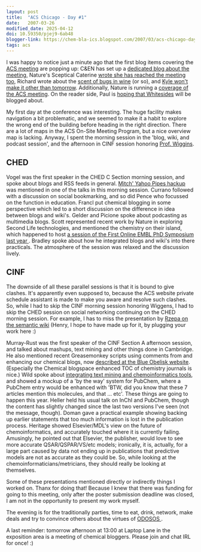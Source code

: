 ```yaml
---
layout: post
title:  "ACS Chicago - Day #1"
date:   2007-03-26
modified_date: 2025-04-12
doi: 10.59350/pjej9-6ab48
blogger-link: https://chem-bla-ics.blogspot.com/2007/03/acs-chicago-day-1.html
tags: acs
---
```


I was happy to notice just a minute ago that the first blog items covering the
[ACS meeting](http://acswebcontent.acs.org/nationalmeeting/chicago2007/home.html) are popping up: C&EN has set up a
[dedicated blog about the meeting](http://cen07.wordpress.com/), Nature's Sceptical Caterine
[wrote she has reached the meeting too](http://blogs.nature.com/thescepticalchymist/), Richard wrote about the
[scent of bugs in wine](http://www.rscweb.org/blogs/cw/) (or so), and
[Kyle won't make it other than tomorrow](http://www.rscweb.org/blogs/cw/). Additionally, Nature is running a
[coverage of the ACS meeting](http://blogs.nature.com/news/blog/conference_reports/american_chemical_society/).
On the reader side, Paul is [hoping that Whitesides](http://blog.chembark.com/2007/03/25/acs-07-chicago/)
will be blogged about.

My first day at the conference was interesting. The huge facility makes navigation a bit problematic, and we
seemed to make it a habit to explore the wrong end of the building before heading in the right direction.
There are a lot of maps in the ACS On-Site Meeting Program, but a nice overview map is lacking. Anyway, I
spent the morning session in the 'blog, wiki, and podcast session', and the afternoon in CINF session honoring
[Prof. Wiggins](http://www.informatics.indiana.edu/people/profiles.asp?u=wiggins).

## CHED

Vogel was the first speaker in the CHED C Section morning session, and spoke about blogs and RSS feeds in general.
[Mitch' Yahoo Pipes hackup](http://www.chemicalforums.com/index.php?topic=13540.msg62586#msg62586) was mentioned
in one of the talks in this morning session. Currano followed with a discussion on social bookmarking, and so did
Pence who focussed on the function in education. Francl put chemical blogging in some perspective which led to a
short discussion on the difference in idea between blogs and wiki's. Gelder and Picione spoke about podcasting as
multimedia blogs. Scott represented recent work by Nature in exploring Second Life technologies, and mentioned the
chemistry on their island, which happened to host [a session of the First Online EMBL PhD Symposium last year <i class="fa-solid fa-recycle fa-xs"></i>](https://chem-bla-ics.linkedchemistry.info/2006/12/06/chemoblogs-2.html).
Bradley spoke about how he integrated blogs and wiki's into there practicals. The atmosphere of the session was
relaxed and the discussion lively.

## CINF

The downside of all these parallel sessions is that it is bound to give clashes. It's apparently even supposed to,
because the ACS website private schedule assistant is made to make you aware and resolve such clashes. So, while
I had to skip the CINF morning session honoring Wiggens, I had to skip the CHED session on social networking continuing
on the CHED morning session. For example, I has to miss the presentation by [Rzepa on the semantic wiki](http://www.ch.ic.ac.uk/rzepa/confchem06/)
(Henry, I hope to have made up for it, by plugging your work here :)

Murray-Rust was the first speaker of the CINF Section A afternoon session, and talked about mashups, text mining
and other things done in Cambridge. He also mentioned recent Greasemonkey scripts using comments from and
enhancing our chemical blogs, now [described at the Blue Obelisk website](http://wiki.cubic.uni-koeln.de/bowiki/index.php/Using_Javascript_and_Greasemonkey_for_Chemistry).
(Especially the Chemical blogspace enhanced TOC of chemistry journals is nice.) Wild spoke about
[integrating text mining and chemoinformatics tools](http://djwild.info/acs07/), and showed a mockup of a
'by the way' system for PubChem, where a PubChem entry would be enhanced with 'BTW, did you know that these 7
articles mention this molecules, and that ... etc'. These things are going to happen this year. Heller held his
usual talk on InChI and PubChem, though the content has slightly changed since the last two versions I've
seen (not the message, though). Doman gave a practical example showing backing up earlier statements that
too much information is lost in the publication process. Heritage showed Elsevier/MDL's view on the future of
chemoinformatics, and accurately touched where it is currently failing. Amusingly, he pointed out that Elsevier,
the publisher, would love to see more accurate QSAR/QSPAR/VS/etc models; ironically, it is, actually, for a
large part caused by data not ending up in publications that predictive models are not as accurate as they
could be. So, while looking at the chemoinformaticians/metricians, they should really be looking at themselves.

Some of these presentations mentioned directly or indirectly things I worked on. Thanx for doing that! Because I
knew that there was funding for going to this meeting, only after the poster submission deadline was closed, I
am not in the opportunity to present my work myself.

The evening is for the traditionally parties, time to eat, drink, network, make deals and try to convince others
about the virtues of [ODOSOS <i class="fa-solid fa-recycle fa-xs"></i>](https://chem-bla-ics.linkedchemistry.info/2006/10/28/opensource-chemistry-and-opensource.html).

A last reminder: tomorrow afternoon at 13:00 at Laptop Lane in the exposition area is a meeting of chemical
bloggers. Please join and chat IRL for once! :)
